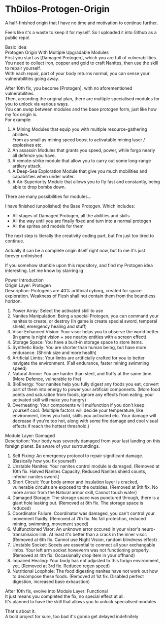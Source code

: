 # ThDilos-Protogen-Origin
A half-finished origin that I have no time and motivation to continue further.

Feels like it's a waste to keep it for myself. So I uploaded it into Github as a public repo\

Basic Idea:\
Protogen Origin With Multiple Upgradable Modules\
First you start as [Damaged Protogen], which you are full of vulnerabilities.\
You need to collect iron, copper and gold to craft Nanites, then use the skill to repair yourself.\
With each repair, part of your body returns normal, you can sense your vulnerabilities going away.

After 10th fix, you become [Protogen], with no aforementioned vulnerabilities.\
Then, according the original plan, there are multiple specialised modules for you to unlock via various ways.\
You can swap between modules and the base protogen form, just like how my fox origin is.\
For example:
1. A Mining Modules that equip you with multiple resource-gathering abilities.\
From as small as mining speed boost to activatable mining laser / explosives etc.
2. An assassin Modules that grants you speed, power, while forgo nearly all defence you have.
3. A remote-strike module that allow you to carry out some long-range artilery attack.
4. A Deep-Sea Exploration Module that give you much mobilities and capabilities when under water.
5. A Air-Superiority Module that allows you to fly fast and constantly, being able to drop bombs down.

There are many possibilities for modules...

I have finished (unpolished) the Base Protogen. Which includes:
- All stages of Damaged Protogen, all the abilities and skills
- All the way until you are finally fixed and turn into a normal protogen
- All the sprites and models for them

The next step is literally the creativity coding part, but I'm just too tired to continue.

Actually it can be a complete origin itself right now, but to me it's just forever unfinished

If you somehow stumble upon this repository, and find my Protogen idea interesting. Let me know by starring ig




Power Introduction\
Origin Layer: Protogen\
Description: Protogens are 40% artificial cyborg, created for space exploration. Weakness of Flesh shall not contain them from the boundless horizon.
1. Power Array: Select the activated skill to use
2. Nanites Manipulation: Being a special Protogen, you can command your nanites to create, or destroy (In game is create special sword, temperal shield, emergency healing and stuff)
3. Visor Enhanced Vision: Your visor helps you to observe the world better. (In game is night vision + see nearby entities with a screen effect)
4. Storage Space: You have a built-in storage space to store items.
5. Synthetic Body: You are shorter than human being, but have more endurance. (Shrink size and more health)
6. Artificial Limbs: Your limbs are artificially crafted for you to better navigate the environment. (Fall endurance, faster mining swimming speed)
7. Natural Armor: You are harder than steel, and fluffy at the same time. (More Defence, vulnerable to fire)
8. BioEnergy: Your nanites help you fully digest any foods you eat, convert part of them into energy to power your artificial components. (More food points and saturation from foods, ignore any effects from eating, your activated skill will make you hungry)
9. Overheating: Your components will mulfunction if you don't keep yourself cool. (Multiple factors will decide your temperature, like environment, items you hold, skills you activated etc. Your damage will decrease if you're too hot, along with some fire damage and cool visual effects if reach the hottest threshold.)

Module Layer: Damaged\
Description: Your body was severely damaged from your last landing on this foreign planet. Be aware of your surroundings.
1. Self Fixing: An emergency protocol to repair significant damage. (Basically how you fix yourself)
2. Unstable Nanites: Your nanites control module is damaged. (Removed at 10th fix. Halved Nanites Capacity, Reduced Nanites shield counts, inferior nanites sword.)
3. Short Circuit: Your body armor and insulation layer is cracked, vulnerable circuits are exposed to the outsides. (Removed at 9th fix. No more armor from the Natural armor skill, Cannot touch water)
4. Damaged Storage: The storage space was punctured through, there is a giant hole leaking out. (Removed at 8th fix. The storage space is reduced)
5. Coordinator Failure: Coordinator was damaged, you can't control your movement fluidly. (Removed at 7th fix. No fall protection, reduced mining, swimming, movement speed)
6. Mulfunctioned Visor: An unknown error occured in your visor's neuro-transmission link. At least it's better than a crack in the inner visor. (Removed at 6th fix. Cannot use Night Vision, random blindness effect)
7. Unstable Socket: Socets are essential to connect all your exchangable limbs. Your left arm socket howeverm was not functioning properly. (Removed at 4th fix. Occasionally drop item in your offhand)
8. Impaired Healing: Your body has not adjusted to this forign environment, yet. (Removed at 3rd fix. Reduced regen speed)
9. Nutritional Loophole: The food digesting nanites have not work out how to decompose these foods. (Removed at 1st fix. Disabled perfect digestion, increased base exhaustion)

After 10th fix, evolve into Module Layer: Functional\
It just means you completed the fix, no special effect at all.\
It's planned to have the skill that allows you to unlock specialised modules

That's about it.\
A bold project for sure, too bad it's gonna get delayed indefinitely
